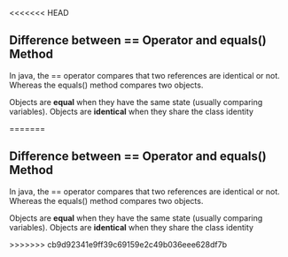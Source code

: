 <<<<<<< HEAD
<h2>Difference between == Operator and equals() Method</h2>
<p>In java, the == operator compares that two references are identical or not. Whereas the equals() method compares two objects.</p>
<p>Objects are <b>equal</b> when they have the same state (usually comparing variables). Objects are <b>identical</b> when they share the class identity</p>
=======
<h2>Difference between == Operator and equals() Method</h2>
<p>In java, the == operator compares that two references are identical or not. Whereas the equals() method compares two objects.</p>
<p>Objects are <b>equal</b> when they have the same state (usually comparing variables). Objects are <b>identical</b> when they share the class identity</p>
>>>>>>> cb9d92341e9ff39c69159e2c49b036eee628df7b
